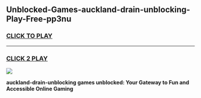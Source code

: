 
## Unblocked-Games-auckland-drain-unblocking-Play-Free-pp3nu
<h3>
<a href="https://premium76.site?title=auckland-drain-unblocking&ref=21A">CLICK TO PLAY</a></h3>
<hr>

<h3>
<a href="https://premium76.site?title=auckland-drain-unblocking&ref=21A">CLICK 2 PLAY</a>
  
</h3>

<a href="https://premium76.site?title=auckland-drain-unblocking&ref=21A"><img src="https://clearcache.store/games.png"></a>


**auckland-drain-unblocking games unblocked: Your Gateway to Fun and Accessible Online Gaming**
